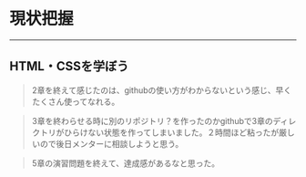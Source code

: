 # 現状把握
---

## HTML・CSSを学ぼう

>2章を終えて感じたのは、githubの使い方がわからないという感じ、早くたくさん使ってなれる。

>3章を終わらせる時に別のリポジトリ？を作ったのかgithubで3章のディレクトリがひらけない状態を作ってしまいました。２時間ほど粘ったが厳しいので後日メンターに相談しようと思う。

>5章の演習問題を終えて、達成感があるなと思った。